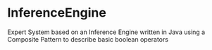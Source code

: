 # InferenceEngine
Expert System based on an Inference Engine written in Java using a Composite Pattern to describe basic boolean operators
